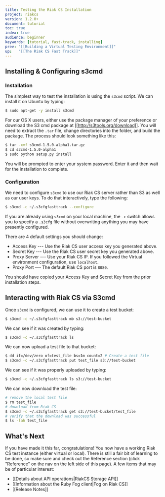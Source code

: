```yaml
---
title: Testing the Riak CS Installation
project: riakcs
version: 1.2.0+
document: tutorial
toc: true
index: true
audience: beginner
keywords: [tutorial, fast-track, installing]
prev: "[[Building a Virtual Testing Environment]]"
up:   "[[The Riak CS Fast Track]]"
---
```


## Installing & Configuring s3cmd

### Installation

The simplest way to test the installation is using the `s3cmd` script. We can install it on Ubuntu by typing:

``` bash
$ sudo apt-get -y install s3cmd
```

For our OS X users, either use the package manager of your preference or download the S3 cmd package at [[http://s3tools.org/download]].  You will need to extract the `.tar` file, change directories into the folder, and build the package. The process should look something like this:

``` bash
$ tar -xvf s3cmd-1.5.0-alpha1.tar.gz
$ cd s3cmd-1.5.0-alpha1
$ sudo python setup.py install
```

You will be prompted to enter your system password. Enter it and then wait for the installation to complete.

### Configuration

We need to configure `s3cmd` to use our Riak CS server rather than S3 as well as our user keys. To do that interactively, type the following:

``` bash
$ s3cmd -c ~/.s3cfgfasttrack --configure
```

If you are already using `s3cmd` on your local machine, the `-c` switch allows you to specify a `.s3cfg` file without overwriting anything you may have presently configured.

There are 4 default settings you should change:

* Access Key --- Use the Riak CS user access key you generated above.
* Secret Key --- Use the Riak CS user secret key you generated above.
* Proxy Server --- Use your Riak CS IP. If you followed the Virtual environment configuration, use `localhost`.
* Proxy Port --- The default Riak CS port is `8080`.

You should have copied your Access Key and Secret Key from the prior installation steps.

## Interacting with Riak CS via S3cmd

Once `s3cmd` is configured, we can use it to create a test bucket:

``` bash
$ s3cmd -c ~/.s3cfgfasttrack mb s3://test-bucket
```

We can see if it was created by typing:

``` bash
$ s3cmd -c ~/.s3cfgfasttrack ls
```

We can now upload a test file to that bucket:

``` bash
$ dd if=/dev/zero of=test_file bs=1m count=2 # Create a test file
$ s3cmd -c ~/.s3cfgfasttrack put test_file s3://test-bucket
```

We can see if it was properly uploaded by typing:

``` bash
$ s3cmd -c ~/.s3cfgfasttrack ls s3://test-bucket
```

We can now download the test file:

``` bash
# remove the local test file
$ rm test_file
# download from Riak CS
$ s3cmd -c ~/.s3cfgfasttrack get s3://test-bucket/test_file
# verify that the download was successful
$ ls -lah test_file
```

## What's Next
If you have made it this far, congratulations! You now have a working Riak CS test instance (either virtual or local). There is still a fair bit of learning to be done, so make sure and check out the Reference section (click "Reference" on the nav on the left side of this page). A few items that may be of particular interest:

* [[Details about API operations|RiakCS Storage API]]
* [[Information about the Ruby Fog client|Fog on Riak CS]]
* [[Release Notes]]
